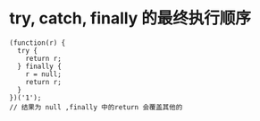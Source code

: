 # try, catch, finally 的最终执行顺序
```JS
(function(r) {
  try {
    return r;
  } finally {
    r = null;
    return r;
  }
})('1'); 
// 结果为 null ,finally 中的return 会覆盖其他的
```